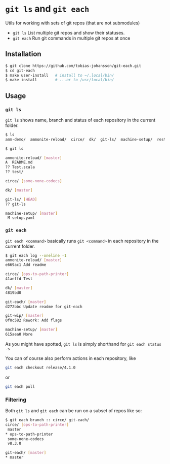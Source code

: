 `git ls` and `git each`
=================

Utils for working with sets of git repos (that are not submodules)

- `git ls` List multiple git repos and show their statuses.
- `git each` Run git commands in multiple git repos at once

Installation
------------
```bash
$ git clone https://github.com/tobias-johansson/git-each.git
$ cd git-each
$ make user-install   # install to ~/.local/bin/
$ make install        # ...or to /usr/local/bin/
```

Usage
-----

### `git ls`
`git ls` shows name, branch and status of each repository in the current folder.
```bash
$ ls
amm-demo/  ammonite-reload/  circe/  dk/  git-ls/  machine-setup/  rest/  tmp/
```
```bash
$ git ls

ammonite-reload/ [master]
A  README.md
?? Test.scala
?? test/

circe/ [some-none-codecs]

dk/ [master]

git-ls/ [HEAD]
?? git-ls

machine-setup/ [master]
 M setup.yaml
```

### `git each`
`git each <command>` basically runs `git <command>` in each repository in the current folder.
```bash
$ git each log --oneline -1
ammonite-reload/ [master]
e669ac1 Add readme

circe/ [ops-to-path-printer]
41aeffd Test

dk/ [master]
4819bd0

git-each/ [master]
d272bbc Update readme for git-each

git-wip/ [master]
0f0c582 Rework: Add flags

machine-setup/ [master]
615aea0 More
```

As you might have spotted, `git ls` is simply shorthand for `git each status -s`


You can of course also perform actions in each repository, like
```bash
git each checkout release/4.1.0
```
or
```bash
git each pull
```

### Filtering

Both `git ls` and `git each` can be run on a subset of repos like so:
```bash
$ git each branch :: circe/ git-each/
circe/ [ops-to-path-printer]
 master
* ops-to-path-printer
 some-none-codecs
 v0.3.0

git-each/ [master]
* master
```

